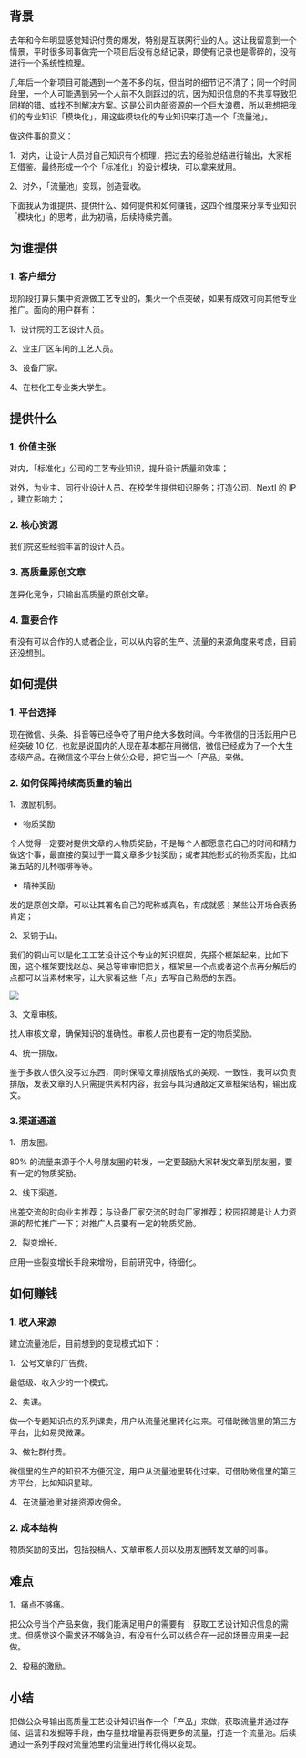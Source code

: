 ## 背景
去年和今年明显感觉知识付费的爆发，特别是互联网行业的人。这让我留意到一个情景，平时很多同事做完一个项目后没有总结记录，即使有记录也是零碎的，没有进行一个系统性梳理。

几年后一个新项目可能遇到一个差不多的坑，但当时的细节记不清了；同一个时间段里，一个人可能遇到另一个人前不久刚踩过的坑，因为知识信息的不共享导致犯同样的错、或找不到解决方案。这是公司内部资源的一个巨大浪费，所以我想把我们的专业知识「模块化」，用这些模块化的专业知识来打造一个「流量池」。

做这件事的意义：

1、对内，让设计人员对自己知识有个梳理，把过去的经验总结进行输出，大家相互借鉴。最终形成一个个「标准化」的设计模块，可以拿来就用。

2、对外，「流量池」变现，创造营收。

下面我从为谁提供、提供什么、如何提供和如何赚钱，这四个维度来分享专业知识「模块化」的思考，此为初稿，后续持续完善。

## 为谁提供

### 1. 客户细分

现阶段打算只集中资源做工艺专业的，集火一个点突破，如果有成效可向其他专业推广。面向的用户群有：

1、设计院的工艺设计人员。

2、业主厂区车间的工艺人员。

3、设备厂家。

4、在校化工专业类大学生。

## 提供什么

### 1. 价值主张
对内，「标准化」公司的工艺专业知识，提升设计质量和效率；

对外，为业主、同行业设计人员、在校学生提供知识服务；打造公司、NextI 的 IP ，建立影响力；

### 2. 核心资源
我们院这些经验丰富的设计人员。

### 3. 高质量原创文章
差异化竞争，只输出高质量的原创文章。

### 4. 重要合作
有没有可以合作的人或者企业，可以从内容的生产、流量的来源角度来考虑，目前还没想到。




## 如何提供

### 1. 平台选择

现在微信、头条、抖音等已经争夺了用户绝大多数时间。今年微信的日活跃用户已经突破 10 亿，也就是说国内的人现在基本都在用微信，微信已经成为了一个大生态级产品。在微信这个平台上做公众号，把它当一个「产品」来做。

### 2. 如何保障持续高质量的输出

1、激励机制。

- 物质奖励

个人觉得一定要对提供文章的人物质奖励，不是每个人都愿意花自己的时间和精力做这个事，最直接的莫过于一篇文章多少钱奖励；或者其他形式的物质奖励，比如第五站的几杯咖啡等等。

- 精神奖励

发的是原创文章，可以让其署名自己的昵称或真名，有成就感；某些公开场合表扬肯定；

2、采铜于山。

我们的铜山可以是化工工艺设计这个专业的知识框架，先搭个框架起来，比如下图，这个框架要找赵总、吴总等审审把把关，框架里一个点或者这个点再分解后的点都可以当素材来写，让大家看这些「点」去写自己熟悉的东西。

![](https://raw.githubusercontent.com/dalong0514/selfstudy/master/图片链接库/碎片图片/2018072601.png)

3、文章审核。

找人审核文章，确保知识的准确性。审核人员也要有一定的物质奖励。

4、统一排版。

鉴于多数人很久没写过东西，同时保障文章排版格式的美观、一致性，我可以负责排版，发表文章的人只需提供素材内容，我会与其沟通敲定文章框架结构，输出成文。


### 3.渠道通道

1、朋友圈。

80% 的流量来源于个人号朋友圈的转发，一定要鼓励大家转发文章到朋友圈，要有一定的物质奖励。

2、线下渠道。

出差交流的时向业主推荐；与设备厂家交流的时向厂家推荐；校园招聘是让人力资源的帮忙推广一下；对推广人员要有一定的物质奖励。

2、裂变增长。

应用一些裂变增长手段来增粉，目前研究中，待细化。


## 如何赚钱

### 1. 收入来源
建立流量池后，目前想到的变现模式如下：

1、公号文章的广告费。

最低级、收入少的一个模式。

2、卖课。

做一个专题知识点的系列课卖，用户从流量池里转化过来。可借助微信里的第三方平台，比如易灵微课。

3、做社群付费。

微信里的生产的知识不方便沉淀，用户从流量池里转化过来。可借助微信里的第三方平台，比如知识星球。

4、在流量池里对接资源收佣金。

### 2. 成本结构

物质奖励的支出，包括投稿人、文章审核人员以及朋友圈转发文章的同事。


## 难点
1、痛点不够痛。

把公众号当个产品来做，我们能满足用户的需要有：获取工艺设计知识信息的需求。但感觉这个需求还不够急迫，有没有什么可以结合在一起的场景应用来一起做。

2、投稿的激励。

## 小结

把做公众号输出高质量工艺设计知识当作一个「产品」来做，获取流量并通过存储、运营和发掘等手段，由存量找增量再获得更多的流量，打造一个流量池。后续通过一系列手段对流量池里的流量进行转化得以变现。

